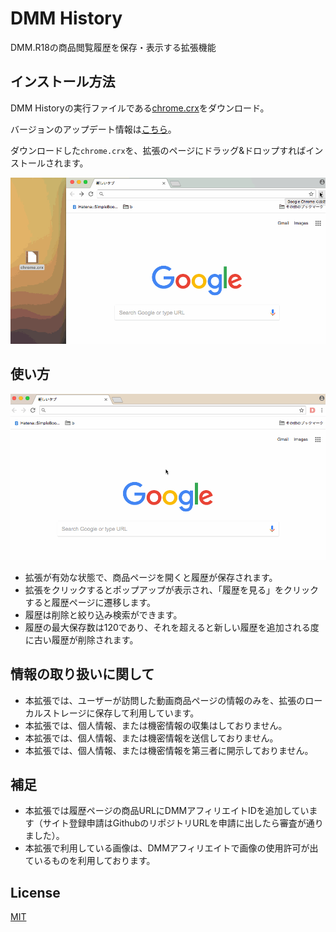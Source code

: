 # DMM History
DMM.R18の商品閲覧履歴を保存・表示する拡張機能

## インストール方法
DMM Historyの実行ファイルである[chrome.crx](https://github.com/hira777/dmm-history/releases/download/v1.0.0/chrome.crx)をダウンロード。

バージョンのアップデート情報は[こちら](https://github.com/hira777/dmm-history/releases)。

ダウンロードした`chrome.crx`を、拡張のページにドラッグ&ドロップすればインストールされます。

![インストール](./README_resources/install.gif "インストール")

## 使い方 
![インストール](./README_resources/usage.gif "使い方")

- 拡張が有効な状態で、商品ページを開くと履歴が保存されます。
- 拡張をクリックするとポップアップが表示され、「履歴を見る」をクリックすると履歴ページに遷移します。
- 履歴は削除と絞り込み検索ができます。
- 履歴の最大保存数は120であり、それを超えると新しい履歴を追加される度に古い履歴が削除されます。

## 情報の取り扱いに関して
- 本拡張では、ユーザーが訪問した動画商品ページの情報のみを、拡張のローカルストレージに保存して利用しています。
- 本拡張では、個人情報、または機密情報の収集はしておりません。
- 本拡張では、個人情報、または機密情報を送信しておりません。
- 本拡張では、個人情報、または機密情報を第三者に開示しておりません。

## 補足
- 本拡張では履歴ページの商品URLにDMMアフィリエイトIDを追加しています（サイト登録申請はGithubのリポジトリURLを申請に出したら審査が通りました）。
- 本拡張で利用している画像は、DMMアフィリエイトで画像の使用許可が出ているものを利用しております。

## License
[MIT](http://opensource.org/licenses/MIT)
